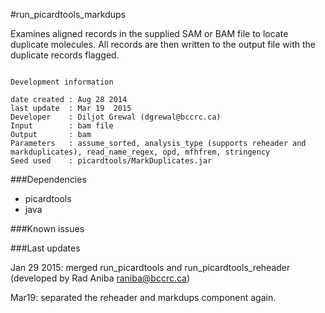 #run_picardtools_markdups

Examines aligned records in the supplied SAM or BAM file to locate duplicate molecules. All records are then written to the output file with the duplicate records flagged.

```

Development information

date created : Aug 28 2014
last update  : Mar 19  2015
Developer    : Diljot Grewal (dgrewal@bccrc.ca)
Input        : bam file
Output       : bam 
Parameters   : assume_sorted, analysis_type (supports reheader and markduplicates), read_name_regex, opd, mfhfrem, stringency
Seed used    : picardtools/MarkDuplicates.jar

```

###Dependencies

- picardtools
- java


###Known issues



###Last updates

Jan 29 2015: merged run_picardtools and run_picardtools_reheader (developed by Rad Aniba <raniba@bccrc.ca>)

Mar19: separated the reheader and markdups component again.
